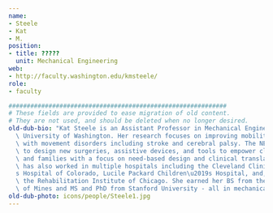 ```yaml
---
name:
- Steele
- Kat
- M.
position:
- title: ?????
  unit: Mechanical Engineering
web:
- http://faculty.washington.edu/kmsteele/
role:
- faculty

############################################################
# These fields are provided to ease migration of old content.
# They are not used, and should be deleted when no longer desired.
old-dub-bio: "Kat Steele is an Assistant Professor in Mechanical Engineering at the\
  \ University of Washington. Her research focuses on improving mobility for individuals\
  \ with movement disorders including stroke and cerebral palsy. The NEED Lab works\
  \ to design new surgeries, assistive devices, and tools to empower clinicians, patients,\
  \ and families with a focus on need-based design and clinical translation. Kat Steele\
  \ has also worked in multiple hospitals including the Cleveland Clinic, The Children\u2019\
  s Hospital of Colorado, Lucile Packard Children\u2019s Hospital, and, most recently,\
  \ the Rehabilitation Institute of Chicago. She earned her BS from the Colorado School\
  \ of Mines and MS and PhD from Stanford University - all in mechanical engineering. "
old-dub-photo: icons/people/Steele1.jpg
---
```

